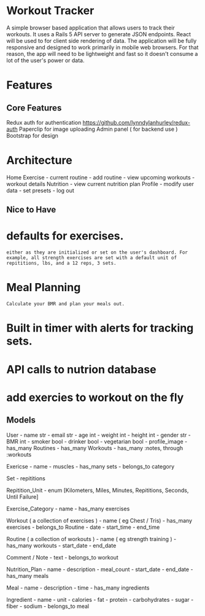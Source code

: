 # Workout Tracker

A simple browser based application that allows users to track their workouts. It uses a Rails 5 API server to generate JSON endpoints. React will be used to for client side rendering of data. The application will be fully responsive and designed to work primarily in mobile web browsers. For that reason, the app will need to be lightweight and fast so it doesn't consume a lot of the user's power or data. 

# Features

## Core Features

  Redux auth for authentication https://github.com/lynndylanhurley/redux-auth
  Paperclip for image uploading
  Admin panel ( for backend use )
  Bootstrap for design

# Architecture

  Home 
  Exercise
    - current routine
    - add routine
    - view upcoming workouts
    - workout details
  Nutrition
    - view current nutrition plan
  Profile
    - modify user data
    - set presets
    - log out

## Nice to Have

  # defaults for exercises. 
    either as they are initialized or set on the user's dashboard. For example, all strength exercises are set with a default unit of repititions, lbs, and a 12 reps, 3 sets. 

  # Meal Planning
    Calculate your BMR and plan your meals out. 

  # Built in timer with alerts for tracking sets. 

  # API calls to nutrion database

  # add exercies to workout on the fly 




## Models

  User
    - name str 
    - email str
    - age int
    - weight int
    - height int
    - gender str
    - BMR int
    - smoker bool
    - drinker bool
    - vegetarian bool
    - profile_image
    - has_many Routines
    - has_many Workouts
    - has_many :notes, through :workouts

  Exericse
    - name
    - muscles
    - has_many sets
    - belongs_to category

  Set 
    - repititions

  Repitition_Unit
    - enum [Kilometers, Miles, Minutes, Repititions, Seconds, Until Failure]

  Exercise_Category 
    - name
    - has_many exercises

  Workout ( a collection of exercises )
    - name ( eg Chest / Tris)
    - has_many exercises
    - belongs_to Routine
    - date
    - start_time
    - end_time

  Routine ( a collection of workouts )
    - name ( eg strength training )
    - has_many workouts
    - start_date
    - end_date

  Comment / Note
    - text 
    - belongs_to workout

  Nutrition_Plan
    - name
    - description
    - meal_count
    - start_date
    - end_date
    - has_many meals

  Meal
    - name 
    - description
    - time
    - has_many ingredients

  Ingredient
    - name
    - unit 
    - calories
    - fat 
    - protein
    - carbohydrates
    - sugar
    - fiber
    - sodium
    - belongs_to meal




